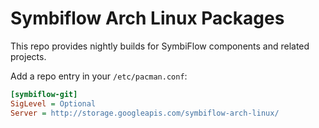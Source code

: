 # Symbiflow Arch Linux Packages

This repo provides nightly builds for SymbiFlow components
and related projects.

Add a repo entry in your `/etc/pacman.conf`:
```ini
[symbiflow-git]
SigLevel = Optional
Server = http://storage.googleapis.com/symbiflow-arch-linux/
```
